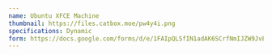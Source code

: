 ```yaml
---
name: Ubuntu XFCE Machine
thumbnail: https://files.catbox.moe/pw4y4i.png
specifications: Dynamic
form: https://docs.google.com/forms/d/e/1FAIpQLSfIN1adAK6SCrfNmIJZW9JvEfBc4nwwp3WgWdP2e26XqIbJJg/viewform?usp=header
---
```


